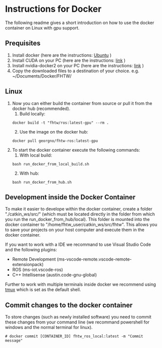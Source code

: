 # Instructions for Docker 

The following readme gives a short introduction on how to use the docker container on Linux with gpu support.   

## Prequisites

1. Install docker (here are the instructions: [Ubuntu](https://docs.docker.com/install/linux/docker-ce/ubuntu/) )
2. Install CUDA on your PC  (here are the instructions: [link](https://developer.nvidia.com/cuda-downloads) )
3. Install nvidia-docker2 on your PC (here are the instructions: [link](https://docs.nvidia.com/datacenter/cloud-native/container-toolkit/install-guide.html#docker) )
4. Copy the downloaded files to a destination of your choice. e.g. ~/Documents/Docker/FHTW/


## Linux

1. Now you can either build the container from source or pull it from the docker hub (recommended).
    1. Build locally:
    ```
    docker build -t "fhtw/ros:latest-gpu" --rm .
    ```
    2. Use the image on the docker hub:
    ```
    docker pull georgno/fhtw-ros:latest-gpu
    ```
2. To start the docker container execute the following commands:
   1. With local build:
   ```
   bash run_docker_from_local_build.sh
   ```
   2. With hub:
   ```
   bash run_docker_from_hub.sh
   ```


## Development inside the Docker Container

To make it easier to develope within the docker container, create a folder "./catkin_ws/src/" (which must be located directly in the folder from which you run the run_docker_from_hub/local). This folder is mounted into the docker container to "/home/fhtw_user/catkin_ws/src/fhtw". This allows you to save your projects on your host computer and execute them in the docker container.   

If you want to work with a IDE we recommand to use Visual Studio Code and the following plugins:

- Remote Development (ms-vscode-remote.vscode-remote-extensionpack) 
- ROS (ms-iot.vscode-ros)
- C++ Intellisense (austin.code-gnu-global)

Further to work with multiple terminals inside docker we recommend using [tmux](https://thoughtbot.com/blog/a-tmux-crash-course) which is set as the default shell.


## Commit changes to the docker container
To store changes (such as newly installed software) you need to commit these changes from your command line (we recommand powershell for windows and the normal terminal for linux).
```
# docker commit [CONTAINER_ID] fhtw_ros_local:latest -m "Commit message"
```
